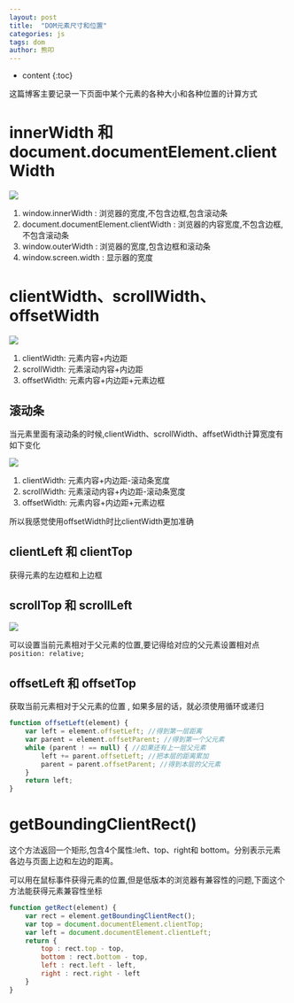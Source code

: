```yaml
---
layout: post
title:  "DOM元素尺寸和位置"
categories: js 
tags: dom
author: 熊叩
---
```


* content
{:toc}
 
这篇博客主要记录一下页面中某个元素的各种大小和各种位置的计算方式









# innerWidth 和 document.documentElement.clientWidth

![](https://blogpackage.oss-cn-shenzhen.aliyuncs.com/2023-2-19/1.png)

1. window.innerWidth : 浏览器的宽度,不包含边框,包含滚动条
2. document.documentElement.clientWidth : 浏览器的内容宽度,不包含边框,不包含滚动条
3. window.outerWidth : 浏览器的宽度,包含边框和滚动条
4. window.screen.width : 显示器的宽度

# clientWidth、scrollWidth、offsetWidth

![](https://blogpackage.oss-cn-shenzhen.aliyuncs.com/2023-2-19/2.png)

1. clientWidth: 元素内容+内边距
2. scrollWidth: 元素滚动内容+内边距
3. offsetWidth: 元素内容+内边距+元素边框

## 滚动条

当元素里面有滚动条的时候,clientWidth、scrollWidth、affsetWidth计算宽度有如下变化

![](https://blogpackage.oss-cn-shenzhen.aliyuncs.com/2023-2-19/4.png)

1. clientWidth: 元素内容+内边距-滚动条宽度
2. scrollWidth: 元素滚动内容+内边距-滚动条宽度
3. offsetWidth: 元素内容+内边距+元素边框

所以我感觉使用offsetWidth时比clientWidth更加准确

## clientLeft 和 clientTop

获得元素的左边框和上边框

## scrollTop 和 scrollLeft

![](https://blogpackage.oss-cn-shenzhen.aliyuncs.com/2023-2-19/3.jpg)

可以设置当前元素相对于父元素的位置,要记得给对应的父元素设置相对点`position: relative;`

## offsetLeft 和 offsetTop

获取当前元素相对于父元素的位置 , 如果多层的话，就必须使用循环或递归

```js
function offsetLeft(element) {
	var left = element.offsetLeft; //得到第一层距离
	var parent = element.offsetParent; //得到第一个父元素
	while (parent ! == null) { //如果还有上一层父元素
		left += parent.offsetLeft; //把本层的距离累加
		parent = parent.offsetParent; //得到本层的父元素
	} 
	return left;
}
```

# getBoundingClientRect()

这个方法返回一个矩形,包含4个属性:left、top、right和 bottom。分别表示元素各边与页面上边和左边的距离。

可以用在鼠标事件获得元素的位置,但是低版本的浏览器有兼容性的问题,下面这个方法能获得元素兼容性坐标

```js
function getRect(element) {
	var rect = element.getBoundingClientRect();
	var top = document.documentElement.clientTop;
	var left = document.documentElement.clientLeft;
	return {
		top : rect.top - top, 
		bottom : rect.bottom - top,
		left : rect.left - left,
		right : rect.right - left
	}
}
```

